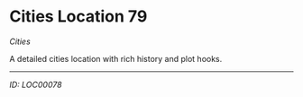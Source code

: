 # Cities Location 79

*Cities*

A detailed cities location with rich history and plot hooks.

---
*ID: LOC00078*